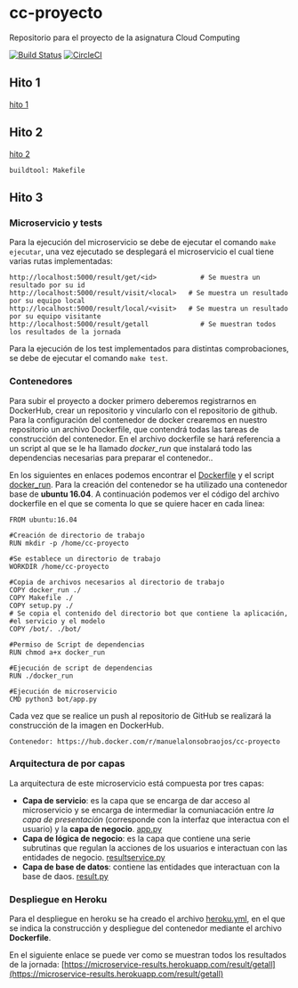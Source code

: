 # cc-proyecto
Repositorio para el proyecto de la asignatura Cloud Computing

[![Build Status](https://travis-ci.org/manuelalonsobraojos/cc-proyecto.svg?branch=master)](https://travis-ci.org/manuelalonsobraojos/cc-proyecto) [![CircleCI](https://circleci.com/gh/manuelalonsobraojos/cc-proyecto.svg?style=svg)](https://circleci.com/gh/manuelalonsobraojos/cc-proyecto) 

## Hito 1

[hito 1](https://github.com/manuelalonsobraojos/cc-proyecto/blob/master/docs/hito1.md)

## Hito 2
[hito 2](https://github.com/manuelalonsobraojos/cc-proyecto/blob/master/docs/hito2.md)

```
buildtool: Makefile
```

## Hito 3

### Microservicio y tests
Para la ejecución del microservicio se debe de ejecutar el comando ```make ejecutar```, una vez ejecutado se desplegará el microservicio el cual tiene varias rutas implementadas:
```
http://localhost:5000/result/get/<id>           # Se muestra un resultado por su id 
http://localhost:5000/result/visit/<local>   # Se muestra un resultado por su equipo local
http://localhost:5000/result/local/<visit>   # Se muestra un resultado por su equipo visitante
http://localhost:5000/result/getall             # Se muestran todos los resultados de la jornada
```

Para la ejecución de los test implementados para distintas comprobaciones, se debe de ejecutar el comando ```make test```.

### Contenedores
Para subir el proyecto a docker primero deberemos registrarnos en DockerHub, crear un repositorio y vincularlo con el repositorio de github. Para la configuración del contenedor de docker crearemos en nuestro repositorio un archivo Dockerfile, que contendrá todas las tareas de construcción del contenedor. En el archivo dockerfile se hará referencia a un script al que se le ha llamado *docker_run* que instalará todo las dependencias necesarias para preparar el contenedor..

En los siguientes en enlaces podemos encontrar el [Dockerfile](https://github.com/manuelalonsobraojos/cc-proyecto/blob/master/Dockerfile) y el script [docker_run](https://github.com/manuelalonsobraojos/cc-proyecto/blob/master/docker_run). Para la creación del contenedor se ha utilizado una contenedor base de **ubuntu 16.04**. A continuación podemos ver el código del archivo dockerfile en el que se comenta lo que se quiere hacer en cada linea:
```
FROM ubuntu:16.04

#Creación de directorio de trabajo
RUN mkdir -p /home/cc-proyecto

#Se establece un directorio de trabajo
WORKDIR /home/cc-proyecto

#Copia de archivos necesarios al directorio de trabajo
COPY docker_run ./
COPY Makefile ./
COPY setup.py ./
# Se copia el contenido del directorio bot que contiene la aplicación, 
#el servicio y el modelo
COPY /bot/. ./bot/

#Permiso de Script de dependencias
RUN chmod a+x docker_run

#Ejecución de script de dependencias
RUN ./docker_run

#Ejecución de microservicio
CMD python3 bot/app.py
```

Cada vez que se realice un push al repositorio de GitHub se realizará la construcción de la imagen en DockerHub.
```
Contenedor: https://hub.docker.com/r/manuelalonsobraojos/cc-proyecto
```

### Arquitectura de por capas

La arquitectura de este microservicio está compuesta por tres capas:
* **Capa de servicio**: es la capa que se encarga de dar acceso al microservicio y se encarga de intermediar la comuniacación entre *la capa de presentación* (corresponde con la interfaz que interactua con el usuario) y la **capa de negocio**. [app.py](https://github.com/manuelalonsobraojos/cc-proyecto/blob/master/bot/app.py)
* **Capa de lógica de negocio**: es la capa que contiene una serie subrutinas que regulan la acciones de los usuarios e interactuan con las entidades de negocio. [resultservice.py](https://github.com/manuelalonsobraojos/cc-proyecto/blob/master/bot/service/ResultService.py)
* **Capa de base de datos**: contiene las entidades que interactuan con la base de daos. [result.py](https://github.com/manuelalonsobraojos/cc-proyecto/blob/master/bot/model/Result.py)
 
### Despliegue en Heroku

Para el despliegue en heroku se ha creado el archivo [heroku.yml](https://github.com/manuelalonsobraojos/cc-proyecto/blob/master/heroku.yml), en el que se indica la construcción y despliegue del contenedor mediante el archivo **Dockerfile**.

En el siguiente enlace se puede ver como se muestran todos los resultados de la jornada: [https://microservice-results.herokuapp.com/result/getall](https://microservice-results.herokuapp.com/result/getall)

